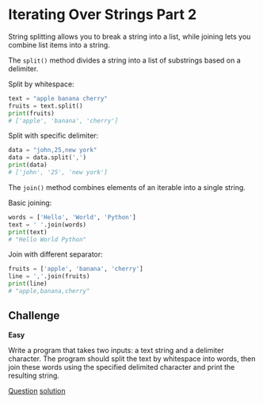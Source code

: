 # Iterating Over Strings Part 2

String splitting allows you to break a string into a list, while joining lets you combine list items into a string.

The `split()` method divides a string into a list of substrings based on a delimiter.

Split by whitespace:

```python
text = "apple banana cherry"
fruits = text.split()
print(fruits)
# ['apple', 'banana', 'cherry']
```

Split with specific delimiter:

```python
data = "john,25,new york"
data = data.split(',')
print(data)
# ['john', '25', 'new york']
```

The `join()` method combines elements of an iterable into a single string.

Basic joining:

```python
words = ['Hello', 'World', 'Python']
text = ' '.join(words)
print(text)
# "Hello World Python"
```

Join with different separator:

```python
fruits = ['apple', 'banana', 'cherry']
line = ','.join(fruits)
print(line)
# "apple,banana,cherry"
```

## Challenge

**Easy**

Write a program that takes two inputs: a text string and a delimiter character. The program should split the text by whitespace into words, then join these words using the specified delimited character and print the resulting string.

[Question](q.py) [solution](solution.py)